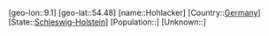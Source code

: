 ﻿---
location: [54.48,9.1]
type: City
tags:
- geo/City


SpocWebEntityId: 30992
isDeleted: false
confidential: public

---
[geo-lon::9.1]
[geo-lat::54.48]
[name::Hohlacker]
[Country::[Germany](geo/Continent/Europe/Germany.md)]
[State::[Schleswig-Holstein](geo/Continent/Europe/Germany/Schleswig-Holstein.md)]
[Population::]
[Unknown::]

